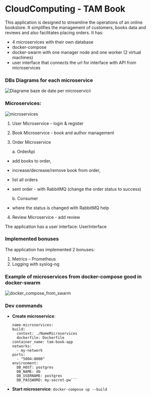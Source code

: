 # CloudComputing - TAM Book

This application is designed to streamline the operations of an online bookstore. It simplifies the management of customers, books data and reviews and also facilitates placing orders. 
It has:
- 4 microservices with their own database 
- docker-compose
- docker-swarm with one manager node and one worker (2 virtual machines)
- user interface that connects the url for interface with API from microservices

### DBs Diagrams for each microservice

![Diagrame baze de date per microservicii](https://github.com/user-attachments/assets/66690a57-35fb-4c47-b697-9828e3432818)

### Microservices:
![microservices](https://github.com/user-attachments/assets/4fa50d73-97b1-48e9-afb1-588c5921c803)

1.	User Microservice – login & register
2.	Book Microservice - book and author management
3.	Order Microservice 

  	a. OrderApi
  	 
- add books to order,
- increase/decrease/remove book from order,
- list all orders
- sent order - with RabbitMQ (change the order status to success)
  
    b. Consumer
  
- where the status is changed with RabbitMQ help
4.	Review Microservice - add review

The application has a user interface: UserInterface 

### Implemented bonuses

The application has implemented 2 bonuses:
1.	Metrics – Prometheus
2.	Logging with syslog-ng

### Example of microservices from docker-compose good in docker-swarm

![docker_compose_from_swarm](https://github.com/user-attachments/assets/381171c3-b2b8-41ab-9c98-ffd3ae876763)


### Dev commands

 * **Create microservice**:
    ```
    name-microservices:
    build:
      context: ./NameMicroservices
      dockerfile: Dockerfile
    container_name: tam-book-app
    networks:
      - my-network
    ports:
      - "5004:8000"
    environment:
      DB_HOST: postgres
      DB_NAME: db
      DB_USERNAME: postgres
      DB_PASSWORD: my-secret-pw```

* **Start microservice**:  ``` docker-compose up --build ```
